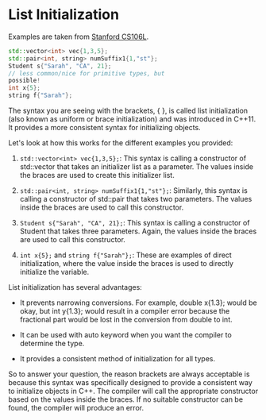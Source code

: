 # List Initialization

Examples are taken from [Stanford CS106L](http://web.stanford.edu/class/cs106l/index.html#calendar).

```cpp
std::vector<int> vec{1,3,5};
std::pair<int, string> numSuffix1{1,"st"};
Student s{"Sarah", "CA", 21};
// less common/nice for primitive types, but
possible!
int x{5};
string f{"Sarah"};
```

The syntax you are seeing with the brackets, { }, is called list initialization (also known as uniform or brace initialization) and was introduced in C++11. It provides a more consistent syntax for initializing objects.

Let's look at how this works for the different examples you provided:

1. `std::vector<int> vec{1,3,5};`: This syntax is calling a constructor of std::vector that takes an initializer list as a parameter. The values inside the braces are used to create this initializer list.

2. `std::pair<int, string> numSuffix1{1,"st"};`: Similarly, this syntax is calling a constructor of std::pair that takes two parameters. The values inside the braces are used to call this constructor.

3. `Student s{"Sarah", "CA", 21};`: This syntax is calling a constructor of Student that takes three parameters. Again, the values inside the braces are used to call this constructor.

4. `int x{5};` and `string f{"Sarah"};`: These are examples of direct initialization, where the value inside the braces is used to directly initialize the variable.

List initialization has several advantages:

- It prevents narrowing conversions. For example, double x{1.3}; would be okay, but int y{1.3}; would result in a compiler error because the fractional part would be lost in the conversion from double to int.

- It can be used with auto keyword when you want the compiler to determine the type.

- It provides a consistent method of initialization for all types.

So to answer your question, the reason brackets are always acceptable is because this syntax was specifically designed to provide a consistent way to initialize objects in C++. The compiler will call the appropriate constructor based on the values inside the braces. If no suitable constructor can be found, the compiler will produce an error.